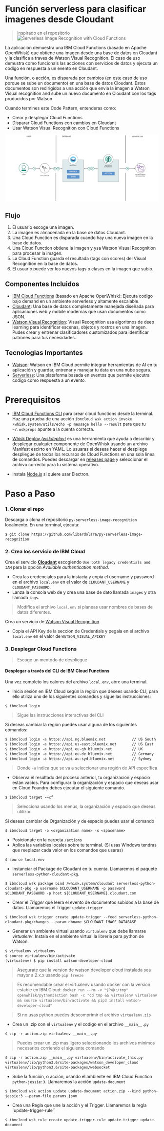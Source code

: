# Función serverless para clasificar imagenes desde Cloudant
> Inspirado en el repositorio ![Serverless Image Recognition with Cloud Functions](https://github.com/IBM/ibm-cloud-functions-refarch-serverless-image-recognition)

La aplicación demuestra una IBM Cloud Functions (basado en Apache OpenWhisk) que obtiene una imagen desde una base de datos en Cloudant y la clasifica a traves de Watson Visual Recognition. El caso de uso demustra como funcionals las acciones con servicios de datos y ejecuta un codigo en respuesta a un evento en Cloudant.

Una función, o acción, es disparada por cambios (en este caso de uso porque se sube un documento) en una base de datos Cloudant. Estos documentos son redirigidos a una acción que envia la imagen a Watson Visual recognition and sube un nuevo documento en Cloudant con los tags producidos por Watson.

Cuando termines este Code Pattern, entenderas como:

* Crear y desplegar Cloud Functions
* Disparar Cloud Functions con cambios en Cloudant
* Usar Watson Visual Recognition con Cloud Functions

![](docs/architecture.png)

## Flujo

1. El usuario escoge una imagen.
2. La imagen es almacenada en la base de datos Cloudant.
3. Una Cloud Function es disparada cuando hay una nueva imagen en la base de datos.
4. Una Cloud Function obtiene la imagen y ysa Watson Visual Recognition para procesar la imagen.
5. La Cloud Function guarda el resultada (tags con scores) del Visual Recognition en la base de datos.
6. El usuario puede ver los nuevos tags o clases en la imagen que subio.

## Componentes Incluidos

* [IBM Cloud Functions](https://console.ng.bluemix.net/openwhisk) (basado en Apache OpenWhisk): Ejecuta codigo bajo demand en un ambiente serverless y altamente escalable.
* [Cloudant](https://console.ng.bluemix.net/catalog/services/cloudant-nosql-db): Una base de datos completamente manejada diseñada para aplicaciones web y mobile modernas que usan documentos como JSON.
* [Watson Visual Recognition](https://www.ibm.com/watson/developercloud/visual-recognition): Visual Recognition usa algoritmos de deep learning para identificar escenas, objetos y rostros en una imagen. Pudes crear y entrenar clasificadores customizados para identificar patrones para tus necesidades.

## Tecnologias Importantes

* [Watson](https://www.ibm.com/watson/developer/): Watson en IBM Cloud permite integrar herramientas de AI en tu aplicación y guardar, entrenar y manejar tu data en una nube segura.
* [Serverless](https://www.ibm.com/cloud-computing/bluemix/openwhisk): Una plataforma basada en eventos que permite ejecutra codigo como respuesta a un evento.

# Prerequisitos

* [IBM Cloud Functions CLI](https://console.bluemix.net/openwhisk/learn/cli) para crear cloud functions desde la terminal. Haz una prueba de una acción `ibmcloud wsk action invoke /whisk.system/utils/echo -p message hello --result` para que tu `~/.wskprops` apunte a la cuenta correcta.

* [Whisk Deploy _(wskdeploy)_](https://github.com/apache/incubator-openwhisk-wskdeploy) es una herramienta que ayuda a describir y desplegar cualquier componente de OpenWhisk usando un archivo Manifest escirto en YAML. Lo usuaras si deseas hacer el despliege despliegue de todos los recursos de Cloud Functions en una sola linea de comandos. Puedes descargar en [releases page](https://github.com/apache/incubator-openwhisk-wskdeploy/releases) y seleccionar el archivo correcto para tu sistema operativo.

* Instala [Node.js](https://nodejs.org/) si quiere usar Electron.

# Paso a Paso

### 1. Clonar el repo

Descarga o clona el repositorio `py-serverless-image-recognition` localmente. En una terminal, ejecuta:

```
$ git clone https://github.com/libardolara/py-serverless-image-recognition
```

### 2. Crea los servicio de IBM Cloud

Crea el servicio [**Cloudant**](https://console.bluemix.net/catalog/services/cloudant) escogiendo `Use both legacy credentials and IAM` para la opción _Available authentication method_.
* Crea las credenciales para la instacia y copia el username y password en el archivo `local.env` en el valor de `CLOUDANT_USERNAME` y `CLOUDANT_PASSWORD`.
* Lanza la consola web de y crea una base de dato llamada `images` y otra llamada `tags`. 
> Modifica el archivo `local.env` si planeas usar nombres de bases de datos diferentes.

Crea un servicio de [Watson Visual Recognition](https://console.bluemix.net/catalog/services/visual-recognition).
* Copia el API Key de la seccion de Credentials y pegala en el archivo `local.env` en el valor de `WATSON_VISUAL_APIKEY`

### 3. Desplegar Cloud Functions
> Escoge un mentodo de despliegue

#### Desplegar a través del CLI de IBM Cloud Functions

Una vez completo los calores del archivo `local.env`, abre una terminal.

* Inicia sesión en IBM Cloud según la región que desees usando CLI, para ello utiliza uno de los siguientes comandos y sigue las instrucciones: 

```
$ ibmcloud login
```
> Sigue las instrucciones interactivas del CLI

Si deseas cambiar la región puedes usar alguna de los siguientes comandos:

```
$ ibmcloud login -a https://api.ng.bluemix.net            // US South
$ ibmcloud login -a https://api.us-east.bluemix.net       // US East
$ ibmcloud login -a https://api.eu-gb.bluemix.net         // UK
$ ibmcloud login -a https://api.eu-de.bluemix.net         // Germany
$ ibmcloud login -a https://api.au-syd.bluemix.net        // Sydney
```
> Donde `-a` indica que se va a seleccionar una región de API específica.

*	Observa el resultado del proceso anterior, tu organización y espacio están vacíos. Para configurar la organización y espacio que deseas usar en Cloud Foundry debes ejecutar el siguiente comando.

```
$ ibmcloud target -–cf
```
> Selecciona usando los menús, la organización y espacio que deseas utilizar.

Si deseas cambiar de Organización y de espacio puedes usar el comando

```
$ ibmcloud target -o <organization name> -s <spacename>
```

* Posicionate en la carpeta `/actions` 
* Aplica las variables locales sobre tu terminal. (Si usas Windows tendras que reeplazar cada valor en los comandos que usaras)

```
$ source local.env
```

* Instanciar el Package de Cloudant en tu cuenta. Llamaremos el paquete `serverless-python-cloudant-pkg`.

```
$ ibmcloud wsk package bind /whisk.system/cloudant serverless-python-cloudant-pkg -p username $CLOUDANT_USERNAME -p password $CLOUDANT_PASSWORD -p host ${CLOUDANT_USERNAME}.cloudant.com
```

* Crear el _Trigger_ que leera el evento de documentos subidos a la base de datos. Llamaremos el Trigger `update-trigger`

```
$ ibmcloud wsk trigger create update-trigger --feed serverless-python-cloudant-pkg/changes --param dbname $CLOUDANT_IMAGE_DATABASE
```

* Generar un ambiente virtual usando `virtualenv` que debe llamarse _virtualenv_. Instala en el ambiente virtual la libreria para python de Watson.

```
$ virtualenv virtualenv
$ source virtualenv/bin/activate
(virtualenv) $ pip install watson-developer-cloud
```
> Asegurate que la version de watson developer cloud instalada sea mayor a 2.x.x usando `pip freeze`

> Es recomendable crear el virtualenv usando docker con la version estable en IBM Cloud: `docker run --rm -v "$PWD:/tmp" openwhisk/python3action bash -c "cd tmp && virtualenv virtualenv && source virtualenv/bin/activate && pip3 install watson-developer-cloud"`

> Si no usas python puedes descomprimir el archivo `virtualenv.zip`

* Crea un .zip con el `virtualenv` y el codigo en el archivo `__main__.py`

```
$ zip -r action.zip virtualenv __main__.py
```

> Puedes crear un .zip mas ligero seleccionando los archivos minimos necesarios corriendo el siguiente comando

```
$ zip -r action.zip __main__.py virtualenv/bin/activate_this.py virtualenv/lib/python3.6/site-packages/watson_developer_cloud virtualenv/lib/python3.6/site-packages/websocket
```

* Sube la función, o acción, usando el ambiente en IBM Cloud Function `python-jessie:3`. Llamaremos la acción `update-document`

```
$ ibmcloud wsk action update update-document action.zip --kind python-jessie:3 --param-file params.json
```

* Crea una Regla que une la acción y el Trigger. Llamaremos la regla `update-trigger-rule``

```
$ ibmcloud wsk rule create update-trigger-rule update-trigger update-document
```

